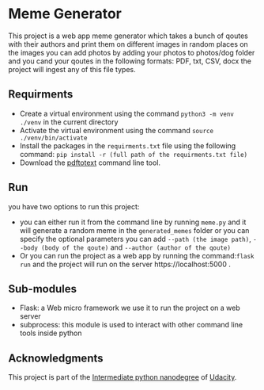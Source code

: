 # Meme Generator

This project is a web app meme generator which takes a bunch of qoutes with their authors and print them on different images in random places on the images you can add photos by adding your photos to photos/dog folder and you cand your qoutes in the following formats: PDF, txt, CSV, docx the project will ingest any of this file types.

## Requirments

- Create a virtual environment using the command `python3 -m venv ./venv` in the current directory
- Activate the virtual environment using the command `source ./venv/bin/activate`
- Install the packages in the `requirments.txt` file using the following command:
  `pip install -r (full path of the requirments.txt file)`
- Download the [pdftotext](https://www.xpdfreader.com/download.html) command line tool.

## Run

you have two options to run this project:

- you can either run it from the command line by running `meme.py` and it will generate a random meme in the `generated_memes` folder or you can specify the optional parameters you can add `--path (the image path)`, `--body (body of the qoute)` and `--author (author of the qoute)`
- Or you can run the project as a web app by running the command:`flask run`
  and the project will run on the server https://localhost:5000 .

## Sub-modules

- Flask: a Web micro framework we use it to run the project on a web server
- subprocess: this module is used to interact with other command line tools inside python

## Acknowledgments

This project is part of the [Intermediate python nanodegree](https://www.udacity.com/course/intermediate-python-nanodegree--nd303) of [Udacity](https://www.udacity.com/).
